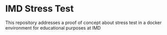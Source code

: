 # IMD Stress Test
This repository addresses a proof of concept about stress test in a docker environment for educational purposes at IMD